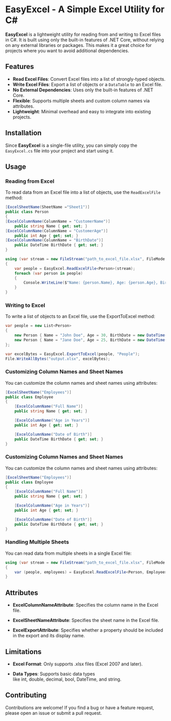 # EasyExcel - A Simple Excel Utility for C#

**EasyExcel** is a lightweight utility for reading from and writing to Excel files in C#. It is built using only the built-in features of .NET Core, without relying on any external libraries or packages. This makes it a great choice for projects where you want to avoid additional dependencies.

## Features

- **Read Excel Files**: Convert Excel files into a list of strongly-typed objects.
- **Write Excel Files**: Export a list of objects or a `DataTable` to an Excel file.
- **No External Dependencies**: Uses only the built-in features of .NET Core.
- **Flexible**: Supports multiple sheets and custom column names via attributes.
- **Lightweight**: Minimal overhead and easy to integrate into existing projects.

## Installation

Since **EasyExcel** is a single-file utility, you can simply copy the `EasyExcel.cs` file into your project and start using it.

## Usage

### Reading from Excel

To read data from an Excel file into a list of objects, use the `ReadExcelFile` method:

```csharp
[ExcelSheetName(SheetName ="Sheet1")]
public class Person
{
[ExcelColumnName(ColumnName = "CustomerName")]
    public string Name { get; set; }
[ExcelColumnName(ColumnName = "CustomerAge")]
    public int Age { get; set; }
[ExcelColumnName(ColumnName = "BirthDate")]
    public DateTime BirthDate { get; set; }
}

using (var stream = new FileStream("path_to_excel_file.xlsx", FileMode.Open))
{
    var people = EasyExcel.ReadExcelFile<Person>(stream);
    foreach (var person in people)
    {
        Console.WriteLine($"Name: {person.Name}, Age: {person.Age}, BirthDate: {person.BirthDate}");
    }
}
```
### Writing to Excel

To write a list of objects to an Excel file, use the ExportToExcel method:

```csharp
var people = new List<Person>
{
    new Person { Name = "John Doe", Age = 30, BirthDate = new DateTime(1990, 1, 1) },
    new Person { Name = "Jane Doe", Age = 25, BirthDate = new DateTime(1995, 5, 5) }
};

var excelBytes = EasyExcel.ExportToExcel(people, "People");
File.WriteAllBytes("output.xlsx", excelBytes);
```
### Customizing Column Names and Sheet Names

You can customize the column names and sheet names using attributes:

```csharp
[ExcelSheetName("Employees")]
public class Employee
{
    [ExcelColumnName("Full Name")]
    public string Name { get; set; }

    [ExcelColumnName("Age in Years")]
    public int Age { get; set; }

    [ExcelColumnName("Date of Birth")]
    public DateTime BirthDate { get; set; }
}
```
### Customizing Column Names and Sheet Names

You can customize the column names and sheet names using attributes:
```csharp
[ExcelSheetName("Employees")]
public class Employee
{
    [ExcelColumnName("Full Name")]
    public string Name { get; set; }

    [ExcelColumnName("Age in Years")]
    public int Age { get; set; }

    [ExcelColumnName("Date of Birth")]
    public DateTime BirthDate { get; set; }
}
```

### Handling Multiple Sheets
You can read data from multiple sheets in a single Excel file:
```csharp
using (var stream = new FileStream("path_to_excel_file.xlsx", FileMode.Open))
{
    var (people, employees) = EasyExcel.ReadExcelFile<Person, Employee>(stream);
}
```
Attributes
----------

*   **ExcelColumnNameAttribute**: Specifies the column name in the Excel file.
    
*   **ExcelSheetNameAttribute**: Specifies the sheet name in the Excel file.
    
*   **ExcelExportAttribute**: Specifies whether a property should be included in the export and its display name.
    

Limitations
-----------

*   **Excel Format**: Only supports .xlsx files (Excel 2007 and later).
    
*   **Data Types**: Supports basic data types like int, double, decimal, bool, DateTime, and string.

Contributing
------------

Contributions are welcome! If you find a bug or have a feature request, please open an issue or submit a pull request.
